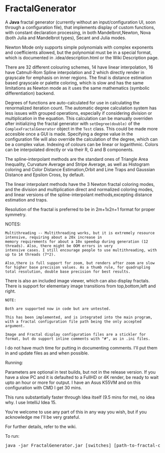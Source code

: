 # FractalGenerator
<html>
A <b>Java</b> fractal generator (currently without an input/configuration UI, soon through a configuration file),
that implements display of custom functions, with constant declaration processing, in both Mandelbrot,Newton, Nova (both Julia and Mandelbrot  types), Secant and Julia modes.

Newton Mode only supports simple polynomials with complex exponents and coefficients allowed, but the polynomial must be in a special format, which is documented in .idea/description.html or the Wiki Description page.

There are 32 different colouring schemes, 14 have linear interpolation, 16 have Catmull-Rom Spline interpolation and 2 which directly render in grayscale for emphasis on inner regions. The final is distance estimation based grayscale or palette coloring, which is slow and has the same limitations as Newton mode as it uses the same mathematics (symbolic differentiation) backend.

Degrees of functions are auto-calculated for use in calculating the renormalized iteration count. The automatic degree calculation system has less issues with grouped operations, especially if considering division or multiplication in the equation. This calculation can be manually overriden after initializing the fractal generator with `setDegree(double)` of the `ComplexFractalGenerator` object in the `Test` class. This could be made more accesible once a GUI is made. Specifying a degree value in the configuration file will also override the calculation of the degree, which can be a complex value. Indexing of colours can be linear or logarithmic. Colors can be interpolated directly or via their R, G and B components.

The spline-interpolant methods are the standard ones of Triangle Area Inequality, Curvature Average and Stripe Average, as well as Histogram coloring and Color Distance Estimation,Orbit and Line Traps and Gaussian Distance and Epsilon Cross, by default.

The linear interpolant methods have the 3 Newton fractal coloring modes, and the division and multiplication direct and normalized coloring modes, and linear versions of the spline-interpolant methods,excepting distance estimation and traps.

Resolution of the fractal is preferred to be in 2m+1x2n+1 format for proper symmetry.

<p>
    NOTES:
    
    Multithreading -- Multithreading works, but it is extremely resource intensive, requiring about a 20x increase in
    memory requirements for about a 10x speedup during generation (12 threads). Also, there might be OOM errors in very
    intensive cases. I still encourage people to use multithreading, with up to 14 threads (7*2).
              
    Also,there is full support for zoom, but renders after zoom are slow for higher base precision values. As a thumb rule, for quadrupling total resolution, double base precision for best results.
</p>

<p>
   There is also an included image viewer, which can also display fractals.
    There is support for elementary image transitions from top,bottom,left and right.
    
    NOTE:
    
    Both are supported now in code but are untested.
    
    This has been implemented, and is integrated into the main program, with a fractal configuration file path being the only accepted argument.
    
    Image and Fractal display configuration files are a stickler for format, but do support inline comments with "#", as in .ini files.
</p>

<p>
  I do not have much time for putting in documenting comments.
      I'll put them in and update files as and when possible.
</p>

<p>
Running:

Parameters are optional in test builds, but not in the release version. If you have a slow PC and it is defaulted to a FullHD or 4K render,
be ready to wait upto an hour or more for output. I have an Asus K55VM and on this configuration with CMD I get 30 mins.

This runs substantially faster through Idea itself (9.5 mins for me), no idea why. I use IntelliJ Idea 15.

You're welcome to use any part of this in any way you wish, but if you acknowledge me I'll be very grateful.

For further details, refer to the wiki.

To run:

<pre>java -jar FractalGenerator.jar [switches] [path-to-fractal-config-file] [options] [output-directory]</pre>
</p>
</html>
